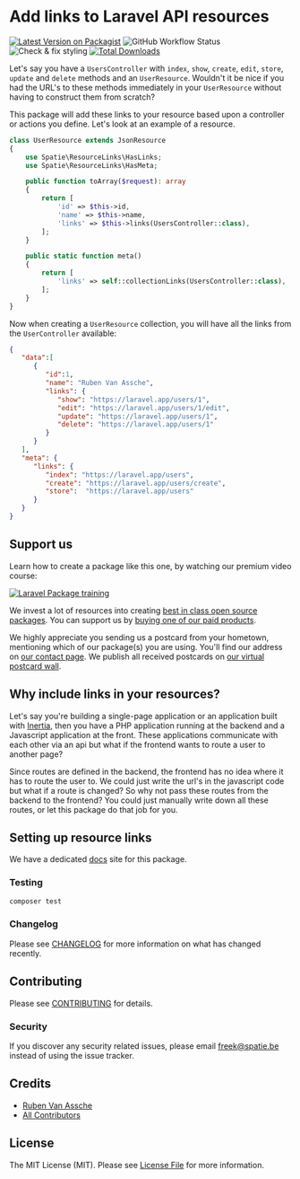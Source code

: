 # Add links to Laravel API resources

[![Latest Version on Packagist](https://img.shields.io/packagist/v/spatie/laravel-resource-links.svg?style=flat-square)](https://packagist.org/packages/spatie/laravel-resource-links)
![GitHub Workflow Status](https://img.shields.io/github/workflow/status/spatie/laravel-resource-links/run-tests?label=tests)
![Check & fix styling](https://github.com/spatie/laravel-resource-links/workflows/Check%20&%20fix%20styling/badge.svg)
[![Total Downloads](https://img.shields.io/packagist/dt/spatie/laravel-resource-links.svg?style=flat-square)](https://packagist.org/packages/spatie/laravel-resource-links)

Let's say you have a `UsersController` with `index`, `show`, `create`, `edit`, `store`, `update` and `delete` methods and an `UserResource`. Wouldn't it be nice if you had the URL's to these methods immediately in your `UserResource` without having to construct them from scratch?

This package will add these links to your resource based upon a controller or actions you define. Let's look at an example of a resource.

``` php
class UserResource extends JsonResource
{
    use Spatie\ResourceLinks\HasLinks;
    use Spatie\ResourceLinks\HasMeta;

    public function toArray($request): array
    {
        return [
            'id' => $this->id,
            'name' => $this->name,
            'links' => $this->links(UsersController::class),
        ];
    }

    public static function meta()
    {
        return [
            'links' => self::collectionLinks(UsersController::class),
        ];
    }
}
```

Now when creating a `UserResource` collection, you will have all the links from the `UserController` available:

```json
{
   "data":[
      {
         "id":1,
         "name": "Ruben Van Assche",
         "links": {
            "show": "https://laravel.app/users/1",
            "edit": "https://laravel.app/users/1/edit",
            "update": "https://laravel.app/users/1",
            "delete": "https://laravel.app/users/1"
         }
      }
   ],
   "meta": {
      "links": {
         "index": "https://laravel.app/users",
         "create": "https://laravel.app/users/create",
         "store":  "https://laravel.app/users"
      }
   }
}
```

## Support us

Learn how to create a package like this one, by watching our premium video course:

[![Laravel Package training](https://spatie.be/github/package-training.jpg)](https://laravelpackage.training)

We invest a lot of resources into creating [best in class open source packages](https://spatie.be/open-source). You can support us by [buying one of our paid products](https://spatie.be/open-source/support-us).

We highly appreciate you sending us a postcard from your hometown, mentioning which of our package(s) you are using. You'll find our address on [our contact page](https://spatie.be/about-us). We publish all received postcards on [our virtual postcard wall](https://spatie.be/open-source/postcards).

## Why include links in your resources?

Let's say you're building a single-page application or an application built with [Inertia](https://inertiajs.com), then you have a PHP application running at the backend and a Javascript application at the front. These applications communicate with each other via an api but what if the frontend wants to route a user to another page?

Since routes are defined in the backend, the frontend has no idea where it has to route the user to. We could just write the url's in the javascript code but what if a route is changed? So why not pass these routes from the backend to the frontend? You could just manually write down all these routes, or let this package do that job for you.

## Setting up resource links

We have a dedicated [docs](https://docs.spatie.be/laravel-resource-links/v1/usage/resource-setup/) site for this package.

### Testing

``` bash
composer test
```

### Changelog

Please see [CHANGELOG](https://github.com/spatie/laravel-resource-links/blob/master/CHANGELOG.md) for more information on what has changed recently.

## Contributing

Please see [CONTRIBUTING](https://github.com/spatie/laravel-resource-links/blob/master/CONTRIBUTING.md) for details.

### Security

If you discover any security related issues, please email freek@spatie.be instead of using the issue tracker.

## Credits

- [Ruben Van Assche](https://github.com/rubenvanassche)
- [All Contributors](https://github.com/spatie/laravel-resource-links/contributors)

## License

The MIT License (MIT). Please see [License File](https://github.com/spatie/laravel-resource-links/blob/master/LICENSE.md) for more information.
